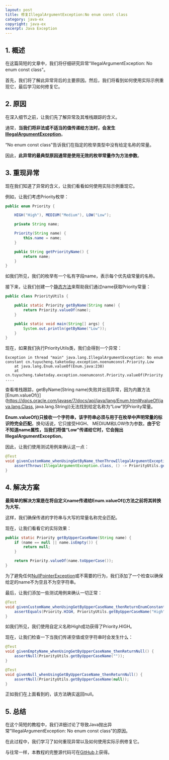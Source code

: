 ```yaml
---
layout: post
title: 修复IllegalArgumentException:No enum const class
category: java-ex
copyright: java-ex
excerpt: Java Exception
---
```


## 1. 概述

在这篇简短的文章中，我们将仔细研究异常“IllegalArgumentException: No enum const class”。

首先，我们将了解此异常背后的主要原因。然后，我们将看到如何使用实际示例重现它，最后学习如何修复它。

## 2. 原因

在深入细节之前，让我们先了解异常及其堆栈跟踪的含义。

通常，**当我们将非法或不适当的值传递给方法时，会发生[IllegalArgumentException](https://www.baeldung.com/java-illegalargumentexception-or-nullpointerexception#illegalargumentexception)**。

“No enum const class”告诉我们在指定的枚举类型中没有给定名称的常量。

因此，**此异常的最典型原因通常是使用无效的枚举常量作为方法参数**。

## 3. 重现异常

现在我们知道了异常的含义，让我们看看如何使用实际示例重现它。

例如，让我们考虑Priority枚举：

```java
public enum Priority {

    HIGH("High"), MEDIUM("Medium"), LOW("Low");

    private String name;

    Priority(String name) {
        this.name = name;
    }

    public String getPriorityName() {
        return name;
    }
}
```

如我们所见，我们的枚举有一个私有字段name，表示每个优先级常量的名称。

接下来，让我们创建一个[静态方法](https://www.baeldung.com/java-static-methods-use-cases)来帮助我们通过name获取Priority常量：

```java
public class PriorityUtils {

    public static Priority getByName(String name) {
        return Priority.valueOf(name);
    }

    public static void main(String[] args) {
        System.out.println(getByName("Low"));
    }
}
```

现在，如果我们执行PriorityUtils类，我们会得到一个异常：

```text
Exception in thread "main" java.lang.IllegalArgumentException: No enum constant cn.tuyucheng.taketoday.exception.noenumconst.Priority.Low
    at java.lang.Enum.valueOf(Enum.java:238)
    at cn.tuyucheng.taketoday.exception.noenumconst.Priority.valueOf(Priority.java:1)
....
```

查看堆栈跟踪，getByName(String name)失败并出现异常，因为内置方法[Enum.valueOf()](https://docs.oracle.com/javase/7/docs/api/java/lang/Enum.html#valueOf(java.lang.Class, java.lang.String))无法找到给定名称为“Low”的Priority常量。

**Enum.valueOf()只接收一个字符串，该字符串必须与用于在枚举中声明常量的标识符完全匹配**。换句话说，它只接受HIGH、 MEDIUM和LOW作为参数。**由于它不知道name属性，当我们将值“Low”传递给它时，它会抛出IllegalArgumentException**。

因此，让我们使用测试用例来确认这一点：

```java
@Test
void givenCustomName_whenUsingGetByName_thenThrowIllegalArgumentException() {
    assertThrows(IllegalArgumentException.class, () -> PriorityUtils.getByName("Low"));
}
```

## 4. 解决方案

**最简单的解决方案是在将自定义name传递给Enum.valueOf()方法之前将其转换为大写**。

这样，我们确保传递的字符串与大写的常量名称完全匹配。

现在，让我们看看它的实际效果：

```java
public static Priority getByUpperCaseName(String name) {
    if (name == null || name.isEmpty()) {
        return null;
    }

    return Priority.valueOf(name.toUpperCase());
}
```

为了避免任何[NullPointerException](https://www.baeldung.com/java-illegalargumentexception-or-nullpointerexception#nullpointerexception)或不需要的行为，我们添加了一个检查以确保给定的name不为空且不为空字符串。

最后，让我们添加一些测试用例来确认一切正常：

```java
@Test
void givenCustomName_whenUsingGetByUpperCaseName_thenReturnEnumConstant() {
    assertEquals(Priority.HIGH, PriorityUtils.getByUpperCaseName("High"));
}
```

如我们所见，我们使用自定义名称High成功获得了Priority.HIGH。

现在，让我们检查一下当我们传递空值或空字符串时会发生什么：

```java
@Test
void givenEmptyName_whenUsingGetByUpperCaseName_thenReturnNull() {
    assertNull(PriorityUtils.getByUpperCaseName(""));
}

@Test
void givenNull_whenUsingGetByUpperCaseName_thenReturnNull() {
    assertNull(PriorityUtils.getByUpperCaseName(null));
}
```

正如我们在上面看到的，该方法确实返回null。

## 5. 总结

在这个简短的教程中，我们详细讨论了导致Java抛出异常“IllegalArgumentException: No enum const class”的原因。

在此过程中，我们学习了如何重现异常以及如何使用实际示例修复它。

与往常一样，本教程的完整源代码可在[GitHub](https://github.com/tuyucheng7/taketoday-tutorial4j/tree/master/java-core-modules/java-exceptions-4)上获得。
